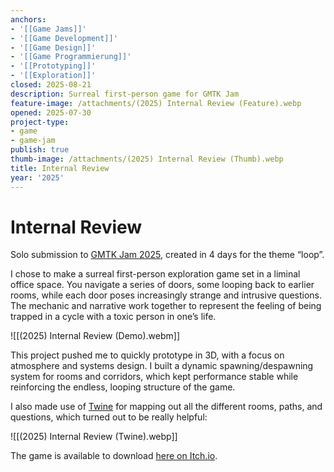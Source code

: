 ```yaml
---
anchors:
- '[[Game Jams]]'
- '[[Game Development]]'
- '[[Game Design]]'
- '[[Game Programmierung]]'
- '[[Prototyping]]'
- '[[Exploration]]'
closed: 2025-08-21
description: Surreal first-person game for GMTK Jam
feature-image: /attachments/(2025) Internal Review (Feature).webp
opened: 2025-07-30
project-type:
- game
- game-jam
publish: true
thumb-image: /attachments/(2025) Internal Review (Thumb).webp
title: Internal Review
year: '2025'
---
```


# Internal Review

Solo submission to [GMTK Jam 2025](https://itch.io/jam/gmtk-2025), created in 4 days for the theme “loop”.

I chose to make a surreal first-person exploration game set in a liminal office space. You navigate a series of doors, some looping back to earlier rooms, while each door poses increasingly strange and intrusive questions. The mechanic and narrative work together to represent the feeling of being trapped in a cycle with a toxic person in one’s life.

![[(2025) Internal Review (Demo).webm]]

This project pushed me to quickly prototype in 3D, with a focus on atmosphere and systems design. I built a dynamic spawning/despawning system for rooms and corridors, which kept performance stable while reinforcing the endless, looping structure of the game.

I also made use of [Twine](https://twinery.org/) for mapping out all the different rooms, paths, and questions, which turned out to be really helpful:

![[(2025) Internal Review (Twine).webp]]

The game is available to download [here on Itch.io](https://paultoast.itch.io/internal-review).